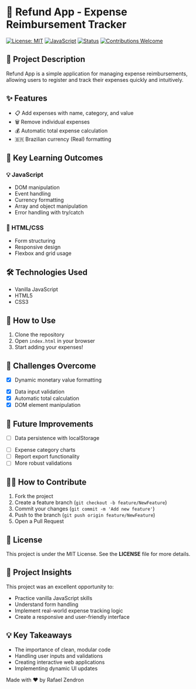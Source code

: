 # 💸 Refund App - Expense Reimbursement Tracker

[![License: MIT](https://img.shields.io/badge/License-MIT-yellow.svg)](https://opensource.org/licenses/MIT)
[![JavaScript](https://img.shields.io/badge/JavaScript-ES6-blue)](https://developer.mozilla.org/en-US/docs/Web/JavaScript)
[![Status](https://img.shields.io/badge/Status-Development-green)](https://github.com/your-username/refund-app)
[![Contributions Welcome](https://img.shields.io/badge/Contributions-Welcome-brightgreen.svg)](CONTRIBUTING.md)

## 📝 Project Description

Refund App is a simple application for managing expense reimbursements, allowing users to register and track their expenses quickly and intuitively.

## ✨ Features

* 📋 Add expenses with name, category, and value
* 🗑️ Remove individual expenses
* 💰 Automatic total expense calculation
* 🇧🇷 Brazilian currency (Real) formatting

## 🚀 Key Learning Outcomes

### 💡 JavaScript

* DOM manipulation
* Event handling
* Currency formatting
* Array and object manipulation
* Error handling with try/catch

### 🎨 HTML/CSS

* Form structuring
* Responsive design
* Flexbox and grid usage

## 🛠️ Technologies Used

* Vanilla JavaScript
* HTML5
* CSS3

## 🔧 How to Use

1. Clone the repository
2. Open `index.html` in your browser
3. Start adding your expenses!

## 🤔 Challenges Overcome

- [x] Dynamic monetary value formatting
* [x] Data input validation
* [x] Automatic total calculation
* [x] DOM element manipulation

## 🌟 Future Improvements

- [ ] Data persistence with localStorage
* [ ] Expense category charts
* [ ] Report export functionality
* [ ] More robust validations

## 👨‍💻 How to Contribute

1. Fork the project
2. Create a feature branch (`git checkout -b feature/NewFeature`)
3. Commit your changes (`git commit -m 'Add new feature'`)
4. Push to the branch (`git push origin feature/NewFeature`)
5. Open a Pull Request

## 📜 License

This project is under the MIT License. See the **LICENSE** file for more details.

## 🧠 Project Insights

This project was an excellent opportunity to:

* Practice vanilla JavaScript skills
* Understand form handling
* Implement real-world expense tracking logic
* Create a responsive and user-friendly interface

## 💡 Key Takeaways

* The importance of clean, modular code
* Handling user inputs and validations
* Creating interactive web applications
* Implementing dynamic UI updates

Made with ❤️ by Rafael Zendron
